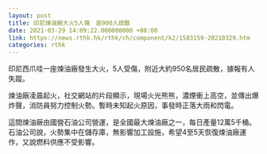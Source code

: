```yaml
---
layout: post
title: 印尼煉油廠大火5人傷　逾900人疏散
date: 2021-03-29 14:09:22.000000000 +08:00
link: https://news.rthk.hk/rthk/ch/component/k2/1583159-20210329.htm
categories: rthk
---
```


印尼西爪哇一座煉油廠發生大火，5人受傷，附近大約950名居民疏散，據報有人失蹤。

煉油廠凌晨起火，社交網站的片段顯示，現場火光熊熊，濃煙衝上高空，並傳出爆炸聲，消防員努力控制火勢。暫時未知起火原因，事發時正落大雨和閃電。

這間煉油廠由國營石油公司營運，是全國最大煉油廠之一，每日產量12萬5千桶。石油公司說，火勢集中在儲存庫，無影響加工設施，希望4至5天恢復煉油廠運作，又說燃料供應不受影響。
